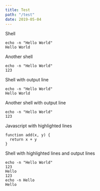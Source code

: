 ```yaml
---
title: Test
path: "/test"
date: 2019-05-04
---
```


Shell

```shell
echo -n "Hello World"
Hello World
```

Another shell

```shell
echo -n "Hello World"
123
```

Shell with output line

```shell{outputLines: 2}
echo -n "Hello World"
Hello World
```

Another shell with output line

```shell{outputLines: 2}
echo -n "Hello World"
123
```

Javascript with highlighted lines

```javascript{1-2}
function add(x, y) {
  return x + y
}
```

Shell with highlighted lines and output lines

```shell{2-3,5}{outputLines: 2}
echo -n "Hello World"
123
Hello
123
echo -n Hello
Hello
```
